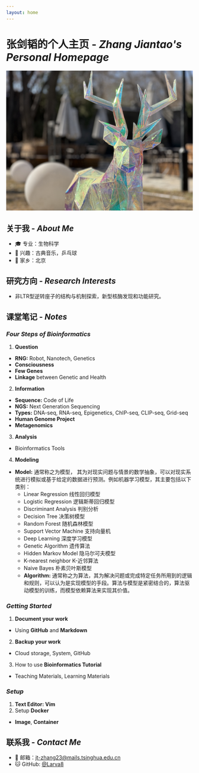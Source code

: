 ```yaml
---
layout: home
---
```


# 张剑韬的个人主页 - *Zhang Jiantao's Personal Homepage*
![portrait](assets/images/portrait.jpg)

## 关于我 - *About Me*
- 🎓 专业：生物科学
- 🌟 兴趣：古典音乐，乒乓球
- 📍 家乡：北京

## 研究方向 - *Research Interests*
- 非LTR型逆转座子的结构与机制探索，新型核酶发现和功能研究。

## 课堂笔记 - *Notes*

### *Four Steps of Bioinformatics*
1. **Question**
- **RNG:** Robot, Nanotech, Genetics
- **Consciousness**
- **Few Genes**
- **Linkage** between Genetic and Health
2. **Information**
- **Sequence:** Code of Life
- **NGS:** Next Generation Sequencing
- **Types:** DNA-seq, RNA-seq, Epigenetics, ChIP-seq, CLIP-seq, Grid-seq
- **Human Genome Project**
- **Metagenomics**
3. **Analysis**
- Bioinformatics Tools
4. **Modeling**
- **Model:** 通常称之为模型， 其为对现实问题与情景的数学抽象，可以对现实系统进行模拟或基于给定的数据进行预测。例如机器学习模型，其主要包括以下类别：
    - Linear Regression 线性回归模型
    - Logistic Regression 逻辑斯蒂回归模型
    - Discriminant Analysis 判别分析
    - Decision Tree 决策树模型
    - Random Forest 随机森林模型
    - Support Vector Machine 支持向量机
    - Deep Learning 深度学习模型
    - Genetic Algorithm 遗传算法
    - Hidden Markov Model 隐马尔可夫模型
    - K-nearest neighbor K-近邻算法
    - Naive Bayes 朴素贝叶斯模型
    - **Algorithm:** 通常称之为算法，其为解决问题或完成特定任务所用到的逻辑和规则，可以认为是实现模型的手段。算法与模型是紧密结合的，算法驱动模型的训练，而模型依赖算法来实现其价值。

### *Getting Started*
1. **Document your work**
- Using **GitHub** and **Markdown**
2. **Backup your work**
- Cloud storage, System, GitHub
3. How to use **Bioinformatics Tutorial**
- Teaching Materials, Learning Materials

### *Setup*
1. **Text Editor: Vim**
2. Setup **Docker**
- **Image**, **Container**

## 联系我 - *Contact Me*
- 📧 邮箱：jt-zhang23@mails.tsinghua.edu.cn
- 🐱 GitHub: [@Larva8](https://github.com/Larva8)
